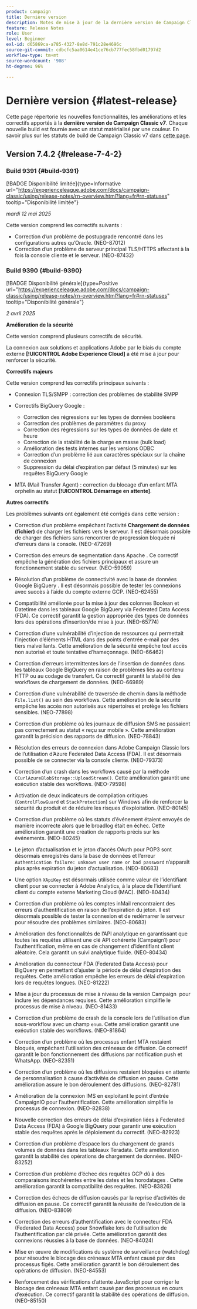 ```yaml
---
product: campaign
title: Dernière version
description: Notes de mise à jour de la dernière version de Campaign Classic v7
feature: Release Notes
role: User
level: Beginner
exl-id: d65869ca-a785-4327-8e8d-791c28e4696c
source-git-commit: cdbcfc5aa0614e41ce76cb777fec58fbd01797d2
workflow-type: tm+mt
source-wordcount: '908'
ht-degree: 96%

---
```


# Dernière version {#latest-release}

Cette page répertorie les nouvelles fonctionnalités, les améliorations et les correctifs apportés à la **dernière version de Campaign Classic v7**. Chaque nouvelle build est fournie avec un statut matérialisé par une couleur. En savoir plus sur les statuts de build de Campaign Classic v7 dans [cette page](rn-overview.md).

## Version 7.4.2  {#release-7-4-2}

### Build 9391 {#build-9391}

[!BADGE Disponibilité limitée]{type=Informative url="https://experienceleague.adobe.com/docs/campaign-classic/using/release-notes/rn-overview.html?lang=fr#rn-statuses" tooltip="Disponibilité limitée"}

_mardi 12 mai 2025_

Cette version comprend les correctifs suivants :

* Correction d’un problème de postupgrade rencontré dans les configurations autres qu’Oracle. (NEO-87012)
* Correction d’un problème de serveur principal TLS/HTTPS affectant à la fois la console cliente et le serveur. (NEO-87432)

### Build 9390 {#build-9390}

[!BADGE Disponibilité générale]{type=Positive url="https://experienceleague.adobe.com/docs/campaign-classic/using/release-notes/rn-overview.html?lang=fr#rn-statuses" tooltip="Disponibilité générale"}

_2 avril 2025_

<!--
### Compatibility updates {#comp-7-4-2}

This release comes with the following compatibility updates:

* JQuery library update: fixes multiple UI issues (reports, web apps)
* PostgreSQL 15 and 16

-->

**Amélioration de la sécurité**

Cette version comprend plusieurs correctifs de sécurité.

La connexion aux solutions et applications Adobe par le biais du compte externe **[!UICONTROL Adobe Experience Cloud]** a été mise à jour pour renforcer la sécurité.

**Correctifs majeurs**

Cette version comprend les correctifs principaux suivants :

* Connexion TLS/SMPP : correction des problèmes de stabilité SMPP

* Correctifs BigQuery Google :

   * Correction des régressions sur les types de données booléens
   * Correction des problèmes de paramètres du proxy
   * Correction des régressions sur les types de données de date et heure
   * Correction de la stabilité de la charge en masse (bulk load)
   * Amélioration des tests internes sur les versions ODBC
   * Correction d’un problème lié aux caractères spéciaux sur la chaîne de connexion
   * Suppression du délai d’expiration par défaut (5 minutes) sur les requêtes BigQuery Google

* MTA (Mail Transfer Agent) : correction du blocage d’un enfant MTA orphelin au statut **[!UICONTROL Démarrage en attente]**.


**Autres correctifs**

Les problèmes suivants ont également été corrigés dans cette version :

* Correction d’un problème empêchant l’activité **Chargement de données (fichier)** de charger les fichiers vers le serveur<!--after an upgrade to version 8.3.8-->. Il est désormais possible de charger des fichiers sans rencontrer de progression bloquée ni d’erreurs dans la console. (NEO-47269)

* Correction des erreurs de segmentation dans Apache <!--following an upgrade to Adobe Campaign Classic 7.2.2 build 9349-->. Ce correctif empêche la génération des fichiers principaux et assure un fonctionnement stable du serveur. (NEO-59059)

* Résolution d’un problème de connectivité avec la base de données Google BigQuery <!--after upgrading to version 7.3.3 build 9359-->. Il est désormais possible de tester les connexions avec succès à l’aide du compte externe GCP. (NEO-62455)

* Compatibilité améliorée pour la mise à jour des colonnes Boolean et Datetime dans les tableaux Google BigQuery via Federated Data Access (FDA). Ce correctif garantit la gestion appropriée des types de données lors des opérations d’insertion/de mise à jour. (NEO-65774)

* Correction d’une vulnérabilité d’injection de ressources qui permettait l’injection d’éléments HTML dans des points d’entrée e-mail par des tiers malveillants. Cette amélioration de la sécurité empêche tout accès non autorisé et toute tentative d’hameçonnage. (NEO-66462)

* Correction d’erreurs intermittentes lors de l’insertion de données dans les tableaux Google BigQuery en raison de problèmes liés au contenu HTTP ou au codage de transfert. Ce correctif garantit la stabilité des workflows de chargement de données. (NEO-66989)

* Correction d’une vulnérabilité de traversée de chemin dans la méthode `File.list()` au sein des workflows. Cette amélioration de la sécurité empêche les accès non autorisés aux répertoires et protège les fichiers sensibles. (NEO-77898)

* Correction d’un problème où les journaux de diffusion SMS ne passaient pas correctement au statut « reçu sur mobile ». Cette amélioration garantit la précision des rapports de diffusion. (NEO-78843)

* Résolution des erreurs de connexion dans Adobe Campaign Classic lors de l’utilisation d’Azure Federated Data Access (FDA). Il est désormais possible de se connecter via la console cliente. (NEO-79373)

* Correction d’un crash dans les workflows causé par la méthode `CCurlAzureBlobStorage::UploadStream()`. Cette amélioration garantit une exécution stable des workflows. (NEO-79598)

* Activation de deux indicateurs de compilation critiques (`ControlFlowGuard` et `StackProtection`) sur Windows afin de renforcer la sécurité du produit et de réduire les risques d’exploitation. (NEO-80145)

* Correction d’un problème où les statuts d’événement étaient envoyés de manière incorrecte alors que le broadlog était en échec. Cette amélioration garantit une création de rapports précis sur les événements. (NEO-80245)

* Le jeton d’actualisation et le jeton d’accès OAuth pour POP3 sont désormais enregistrés dans la base de données et l’erreur `Authentication failure: unknown user name or bad password` n’apparaît plus après expiration du jeton d’actualisation. (NEO-80683)

* Une option `XApiKey` est désormais utilisée comme valeur de l’identifiant client pour se connecter à Adobe Analytics, à la place de l’identifiant client du compte externe Marketing Cloud (MAC). (NEO-80434)

* Correction d’un problème où les comptes inMail rencontraient des erreurs d’authentification en raison de l’expiration du jeton. Il est désormais possible de tester la connexion et de redémarrer le serveur pour résoudre des problèmes similaires. (NEO-80683)

* Amélioration des fonctionnalités de l’API analytique en garantissant que toutes les requêtes utilisent une clé API cohérente (Campaign1) pour l’authentification, même en cas de changement d’identifiant client aléatoire. Cela garantit un suivi analytique fluide. (NEO-80434)

* Amélioration du connecteur FDA (Federated Data Access) pour BigQuery en permettant d’ajuster la période de délai d’expiration des requêtes. Cette amélioration empêche les erreurs de délai d’expiration lors de requêtes longues. (NEO-81222)

* Mise à jour du processus de mise à niveau de la version Campaign <!--7.4.1--> pour inclure les dépendances requises. Cette amélioration simplifie le processus de mise à niveau. (NEO-81433)

* Correction d’un problème de crash de la console lors de l’utilisation d’un sous-workflow avec un champ `enum`. Cette amélioration garantit une exécution stable des workflows. (NEO-81864)

* Correction d’un problème où les processus enfant MTA restaient bloqués, empêchant l’utilisation des créneaux de diffusion. Ce correctif garantit le bon fonctionnement des diffusions par notification push et WhatsApp. (NEO-82351)

* Correction d’un problème où les diffusions restaient bloquées en attente de personnalisation à cause d’activités de diffusion en pause. Cette amélioration assure le bon déroulement des diffusions. (NEO-82781)

* Amélioration de la connexion IMS en exploitant le point d’entrée CampaignIO pour l’authentification. Cette amélioration simplifie le processus de connexion. (NEO-82838)

* Nouvelle correction des erreurs de délai d’expiration liées à Federated Data Access (FDA) à Google BigQuery pour garantir une exécution stable des requêtes après le déploiement du correctif. (NEO-82923)

* Correction d’un problème d’espace lors du chargement de grands volumes de données dans les tableaux Teradata. Cette amélioration garantit la stabilité des opérations de chargement de données. (NEO-83252)

* Correction d’un problème d’échec des requêtes GCP dû à des comparaisons incohérentes entre les dates et les horodatages <!--after upgrading to version 9383-->. Cette amélioration garantit la compatibilité des requêtes. (NEO-83826)

* Correction des échecs de diffusion causés par la reprise d’activités de diffusion en pause. Ce correctif garantit la réussite de l’exécution de la diffusion. (NEO-83809)

* Correction des erreurs d’authentification avec le connecteur FDA (Federated Data Access) pour Snowflake lors de l’utilisation de l’authentification par clé privée. Cette amélioration garantit des connexions réussies à la base de données. (NEO-84024)

* Mise en œuvre de modifications du système de surveillance (watchdog) pour résoudre le blocage des créneaux MTA enfant causé par des processus figés. Cette amélioration garantit le bon déroulement des opérations de diffusion. (NEO-84553)

* Renforcement des vérifications d’attente JavaScript pour corriger le blocage des créneaux MTA enfant causé par des processus en cours d’exécution. Ce correctif garantit la stabilité des opérations de diffusion. (NEO-85150)

